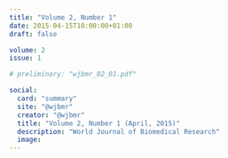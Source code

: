 ```yaml
---
title: "Volume 2, Number 1"
date: 2015-04-15T10:00:00+01:00
draft: false

volume: 2
issue: 1

# preliminary: "wjbmr_02_01.pdf" 

social:
  card: "summary"
  site: "@wjbmr"
  creator: "@wjbmr"
  title: "Volume 2, Number 1 (April, 2015)"
  description: "World Journal of Biomedical Research"
  image:
---
```


